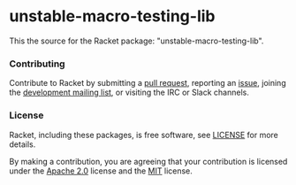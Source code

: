 # unstable-macro-testing-lib

This the source for the Racket package: "unstable-macro-testing-lib".

### Contributing

Contribute to Racket by submitting a [pull request], reporting an
[issue], joining the [development mailing list], or visiting the
IRC or Slack channels.

### License

Racket, including these packages, is free software, see [LICENSE]
for more details.

By making a contribution, you are agreeing that your contribution
is licensed under the [Apache 2.0] license and the [MIT] license.

[MIT]: https://github.com/racket/racket/blob/master/racket/src/LICENSE-MIT.txt
[Apache 2.0]: https://www.apache.org/licenses/LICENSE-2.0.txt
[pull request]: https://github.com/racket/unstable-macro-testing-lib/pulls
[issue]: https://github.com/racket/unstable-macro-testing-lib/issues
[development mailing list]: https://lists.racket-lang.org
[LICENSE]: LICENSE

